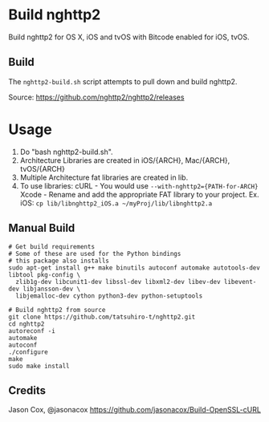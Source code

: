 # Build nghttp2  

Build nghttp2 for OS X, iOS and tvOS with Bitcode enabled for iOS, tvOS. 

## Build
The `nghttp2-build.sh` script attempts to pull down and build nghttp2.

Source: https://github.com/nghttp2/nghttp2/releases

Usage
=====

 1. Do "bash nghttp2-build.sh".
 2. Architecture Libraries are created in iOS/{ARCH}, Mac/{ARCH}, tvOS/{ARCH}
 3. Multiple Architecture fat libraries are created in lib.
 3. To use libraries:
	cURL - You would use `--with-nghttp2={PATH-for-ARCH}`
	Xcode - Rename and add the appropriate FAT library to your project.
		Ex. iOS: `cp lib/libnghttp2_iOS.a ~/myProj/lib/libnghttp2.a `

## Manual Build
```
# Get build requirements
# Some of these are used for the Python bindings
# this package also installs
sudo apt-get install g++ make binutils autoconf automake autotools-dev libtool pkg-config \
  zlib1g-dev libcunit1-dev libssl-dev libxml2-dev libev-dev libevent-dev libjansson-dev \
  libjemalloc-dev cython python3-dev python-setuptools

# Build nghttp2 from source
git clone https://github.com/tatsuhiro-t/nghttp2.git
cd nghttp2
autoreconf -i
automake
autoconf
./configure
make
sudo make install
```

## Credits

 Jason Cox, @jasonacox
   https://github.com/jasonacox/Build-OpenSSL-cURL
 
